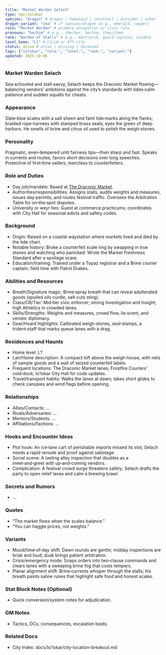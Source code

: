 ```yaml
---
title: "Market Warden Selach"
type: npc/iolokar
species: "dragon" # dragon | humanoid | construct | outsider | other
dragon_variant: "sea" # if species=dragon (e.g., emerald, copper)
role: "Market Warden" # primary occupation or civic role
pronouns: "he/him" # e.g., she/her, he/him, they/them
rank: "Warden of Stalls" # e.g., matriarch, guard captain, student
level_home: "L1" # L1–L6 or Off‑city
status: alive # alive | missing | deceased
tags: ["iolokar", "role:", "level:", "rank:", "variant:"]
updated: 2025-10-06
---
```

### Market Warden Selach

Sea‑schooled and stall‑savvy, Selach keeps the Draconic Market flowing—balancing vendors’ ambitions against the city’s standards with tides‑calm patience and sudden squalls for cheats.

### Appearance

Slate‑blue scales with a salt sheen and faint tide‑marks along the flanks; braided rope‑harness with stamped brass seals; eyes the green of deep harbors. He smells of brine and citrus oil used to polish the weigh‑stones.

### Personality

Pragmatic, even‑tempered until fairness tips—then sharp and fast. Speaks in currents and routes, favors short decisions over long speeches. Protective of first‑time sellers; merciless to counterfeiters.

### Role and Duties

- Day job/mandate: Based at [The Draconic Market](docs/Io'lokar/Locations/the-draconic-market.md).
- Authorities/responsibilities: Assigns stalls, audits weights and measures, issues day‑permits, and routes festival traffic. Oversees the Arbitration Table for on‑the‑spot disputes.
- University or weyr ties: Guest at commerce practicums; coordinates with City Hall for seasonal edicts and safety codes.

### Background

- Origin: Raised on a coastal waystation where markets lived and died by the tide chart.
- Notable history: Broke a counterfeit scale ring by swapping in true stones and watching who panicked. Wrote the Market Freshness Standard after a spoilage scare.
- Education/training: Trained under a Topaz registrar and a Brine courier captain; field time with Patrol Drakes.

### Abilities and Resources

- Breath/Signature magic: Brine‑spray breath that can reveal adulterated goods (spoiled oils curdle, salt‑cuts sting).
- Class/CR/Tier: Mid‑tier civic enforcer; strong Investigation and Insight; high Athletics in crowded lanes.
- Skills/Strengths: Weights and measures, crowd flow, lie‑scent, and vendor diplomacy.
- Gear/Hoard highlights: Calibrated weigh‑stones, seal‑stamps, a trident‑staff that marks queue lanes with a drag.

### Residences and Haunts

- Home level: L?
- Lair/Home description: A compact loft above the weigh‑house, with nets of sample goods and a wall of seized counterfeit labels.
- Frequent locations: The Draconic Market lanes; Frostfire Couriers’ cold‑dock; Io’lokar City Hall for code updates.
- Travel/transport habits: Walks the lanes at dawn; takes short glides to check canopies and wind flags before opening.

### Relationships

- Allies/Contacts: ...
- Rivals/Adversaries: ...
- Mentors/Students: ...
- Affiliations/Factions: ...

### Hooks and Encounter Ideas

- Plot hook: An ice‑lane cart of perishable imports missed its slot; Selach needs a rapid reroute and proof against sabotage.
- Social scene: A tasting alley inspection that doubles as a meet‑and‑greet with up‑and‑coming vendors.
- Complication: A festival crowd surge threatens safety; Selach drafts the party to open relief lanes and calm a brewing brawl.

### Secrets and Rumors

- ...

### Quotes

- "The market flows when the scales balance."
- "You can haggle prices, not weights."

### Variants

- Mood/time‑of‑day shift: Dawn rounds are gentle; midday inspections are brisk and loud; dusk brings patient arbitration.
- Crisis/emergency mode: Snaps orders into two‑clause commands and clears lanes with a sweeping brine fog that cools tempers.
- Planar alignment shift: Brine‑currents whisper through the stalls; his breath paints saline runes that highlight safe food and honest scales.

### Stat Block Notes (Optional)

- Quick conversion/system notes for adjudication.

### GM Notes

- Tactics, DCs, consequences, escalation beats.

### Related Docs

- City Index: docs/Io'lokar/city-location-breakout.md
